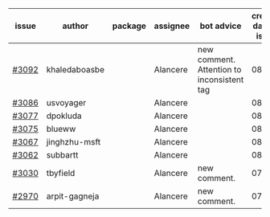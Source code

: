 | issue | author | package | assignee | bot advice | created date of issue | target release date | date from target |
| ------ | ------ | ------ | ------ | ------ | ------ | ------ | :-----: |
| [#3092](https://github.com/Azure/sdk-release-request/issues/3092) | khaledaboasbe |  | Alancere | new comment. Attention to inconsistent tag | 08-15 | 08-29 |  |
| [#3086](https://github.com/Azure/sdk-release-request/issues/3086) | usvoyager |  | Alancere |  | 08-12 | 08-29 |  |
| [#3077](https://github.com/Azure/sdk-release-request/issues/3077) | dpokluda |  | Alancere |  | 08-09 | 08-23 |  |
| [#3075](https://github.com/Azure/sdk-release-request/issues/3075) | blueww |  | Alancere |  | 08-09 | 08-23 |  |
| [#3067](https://github.com/Azure/sdk-release-request/issues/3067) | jinghzhu-msft |  | Alancere |  | 08-08 | 08-23 |  |
| [#3062](https://github.com/Azure/sdk-release-request/issues/3062) | subbartt |  | Alancere |  | 08-08 | 08-22 |  |
| [#3030](https://github.com/Azure/sdk-release-request/issues/3030) | tbyfield |  | Alancere | new comment. | 07-21 | 08-03 |  |
| [#2970](https://github.com/Azure/sdk-release-request/issues/2970) | arpit-gagneja |  | Alancere | new comment. | 07-04 | 09-30 |  |
